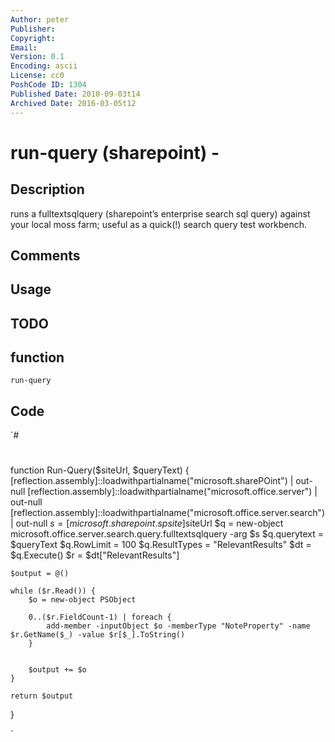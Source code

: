 ```yaml
---
Author: peter
Publisher: 
Copyright: 
Email: 
Version: 0.1
Encoding: ascii
License: cc0
PoshCode ID: 1304
Published Date: 2010-09-03t14
Archived Date: 2016-03-05t12
---
```


# run-query (sharepoint) - 

## Description

runs a fulltextsqlquery (sharepoint’s enterprise search sql query) against your local moss farm; useful as a quick(!) search query test workbench.

## Comments



## Usage



## TODO



## function

`run-query`

## Code

`#
 #
 function Run-Query($siteUrl, $queryText)
 {
 	[reflection.assembly]::loadwithpartialname("microsoft.sharePOint") | out-null
 	[reflection.assembly]::loadwithpartialname("microsoft.office.server") | out-null
 	[reflection.assembly]::loadwithpartialname("microsoft.office.server.search") | out-null
 	$s = [microsoft.sharepoint.spsite]$siteUrl
 	$q = new-object microsoft.office.server.search.query.fulltextsqlquery -arg $s
 	$q.querytext = $queryText
 	$q.RowLimit = 100
 	$q.ResultTypes = "RelevantResults"
 	$dt = $q.Execute()
 	$r = $dt["RelevantResults"]
 
 	$output = @()
 	
 	while ($r.Read()) {
 		$o = new-object PSObject
 
 		0..($r.FieldCount-1) | foreach {
 			add-member -inputObject $o -memberType "NoteProperty" -name $r.GetName($_) -value $r[$_].ToString()
 		}
 		
 		
 		$output += $o
 	}
 	
 	return $output
 }
 
 
 
 
`

